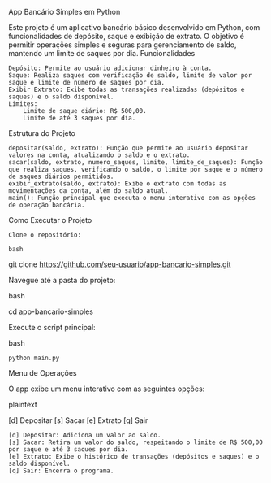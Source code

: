 App Bancário Simples em Python

Este projeto é um aplicativo bancário básico desenvolvido em Python, com funcionalidades de depósito, saque e exibição de extrato. O objetivo é permitir operações simples e seguras para gerenciamento de saldo, mantendo um limite de saques por dia.
Funcionalidades

    Depósito: Permite ao usuário adicionar dinheiro à conta.
    Saque: Realiza saques com verificação de saldo, limite de valor por saque e limite de número de saques por dia.
    Exibir Extrato: Exibe todas as transações realizadas (depósitos e saques) e o saldo disponível.
    Limites:
        Limite de saque diário: R$ 500,00.
        Limite de até 3 saques por dia.

Estrutura do Projeto

    depositar(saldo, extrato): Função que permite ao usuário depositar valores na conta, atualizando o saldo e o extrato.
    sacar(saldo, extrato, numero_saques, limite, limite_de_saques): Função que realiza saques, verificando o saldo, o limite por saque e o número de saques diários permitidos.
    exibir_extrato(saldo, extrato): Exibe o extrato com todas as movimentações da conta, além do saldo atual.
    main(): Função principal que executa o menu interativo com as opções de operação bancária.

Como Executar o Projeto

    Clone o repositório:

    bash

git clone https://github.com/seu-usuario/app-bancario-simples.git

Navegue até a pasta do projeto:

bash

cd app-bancario-simples

Execute o script principal:

bash

    python main.py

Menu de Operações

O app exibe um menu interativo com as seguintes opções:

plaintext

[d] Depositar
[s] Sacar
[e] Extrato
[q] Sair

    [d] Depositar: Adiciona um valor ao saldo.
    [s] Sacar: Retira um valor do saldo, respeitando o limite de R$ 500,00 por saque e até 3 saques por dia.
    [e] Extrato: Exibe o histórico de transações (depósitos e saques) e o saldo disponível.
    [q] Sair: Encerra o programa.
